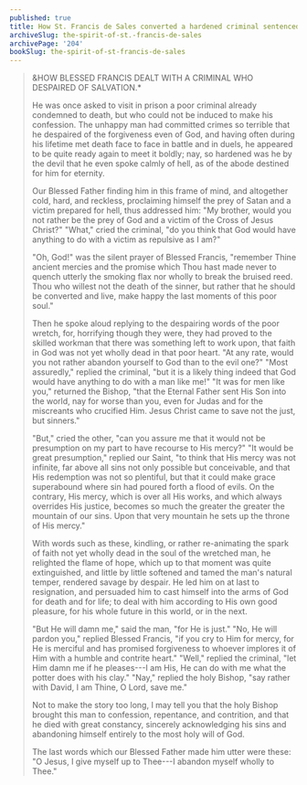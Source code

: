 ```yaml
---
published: true
title: How St. Francis de Sales converted a hardened criminal sentenced to death and without hope in God
archiveSlug: the-spirit-of-st.-francis-de-sales
archivePage: '204'
bookSlug: the-spirit-of-st-francis-de-sales
---
```


> &HOW BLESSED FRANCIS DEALT WITH A CRIMINAL WHO DESPAIRED OF SALVATION.*
>
> He was once asked to visit in prison a poor criminal already condemned to death, but who could not be induced to make his confession. The unhappy man had committed crimes so terrible that he despaired of the forgiveness even of God, and having often during his lifetime met death face to face in battle and in duels, he appeared to be quite ready again to meet it boldly; nay, so hardened was he by the devil that he even spoke calmly of hell, as of the abode destined for him for eternity.
>
> Our Blessed Father finding him in this frame of mind, and altogether cold, hard, and reckless, proclaiming himself the prey of Satan and a victim prepared for hell, thus addressed him: "My brother, would you not rather be the prey of God and a victim of the Cross of Jesus Christ?" "What," cried the criminal, "do you think that God would have anything to do with a victim as repulsive as I am?"
>
> "Oh, God!" was the silent prayer of Blessed Francis, "remember Thine ancient mercies and the promise which Thou hast made never to quench utterly the smoking flax nor wholly to break the bruised reed. Thou who willest not the death of the sinner, but rather that he should be converted and live, make happy the last moments of this poor soul."
>
> Then he spoke aloud replying to the despairing words of the poor wretch, for, horrifying though they were, they had proved to the skilled workman that there was something left to work upon, that faith in God was not yet wholly dead in that poor heart. "At any rate, would you not rather abandon yourself to God than to the evil one?" "Most assuredly," replied the criminal, "but it is a likely thing indeed that God would have anything to do with a man like me!" "It was for men like you," returned the Bishop, "that the Eternal Father sent His Son into the world, nay for worse than you, even for Judas and for the miscreants who crucified Him. Jesus Christ came to save not the just, but sinners."
>
> "But," cried the other, "can you assure me that it would not be presumption on my part to have recourse to His mercy?" "It would be great presumption," replied our Saint, "to think that His mercy was not infinite, far above all sins not only possible but conceivable, and that His redemption was not so plentiful, but that it could make grace superabound where sin had poured forth a flood of evils. On the contrary, His mercy, which is over all His works, and which always overrides His justice, becomes so much the greater the greater the mountain of our sins. Upon that very mountain he sets up the throne of His mercy."
>
> With words such as these, kindling, or rather re-animating the spark of faith not yet wholly dead in the soul of the wretched man, he relighted the flame of hope, which up to that moment was quite extinguished, and little by little softened and tamed the man's natural temper, rendered savage by despair. He led him on at last to resignation, and persuaded him to cast himself into the arms of God for death and for life; to deal with him according to His own good pleasure, for his whole future in this world, or in the next.
>
> "But He will damn me," said the man, "for He is just." "No, He will pardon you," replied Blessed Francis, "if you cry to Him for mercy, for He is merciful and has promised forgiveness to whoever implores it of Him with a humble and contrite heart." "Well," replied the criminal, "let Him damn me if he pleases---I am His, He can do with me what the potter does with his clay." "Nay," replied the holy Bishop, "say rather with David, I am Thine, O Lord, save me."
>
> Not to make the story too long, I may tell you that the holy Bishop brought this man to confession, repentance, and contrition, and that he died with great constancy, sincerely acknowledging his sins and abandoning himself entirely to the most holy will of God.
>
> The last words which our Blessed Father made him utter were these: "O Jesus, I give myself up to Thee---I abandon myself wholly to Thee."
